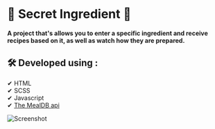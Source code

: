 # 🍴 Secret Ingredient 🍴 #

**A project that's allows you to enter a specific ingredient and receive recipes based on it, as well as watch how they are prepared.**




## 🛠 Developed using :
 ✔ HTML \
 ✔ SCSS \
 ✔ Javascript \
 ✔ [The MealDB api](https://www.themealdb.com/api/json/v1/1)





![Screenshot](https://user-images.githubusercontent.com/87431321/199056566-f019c2dc-fae9-43e6-9f68-c27edece506c.png)
